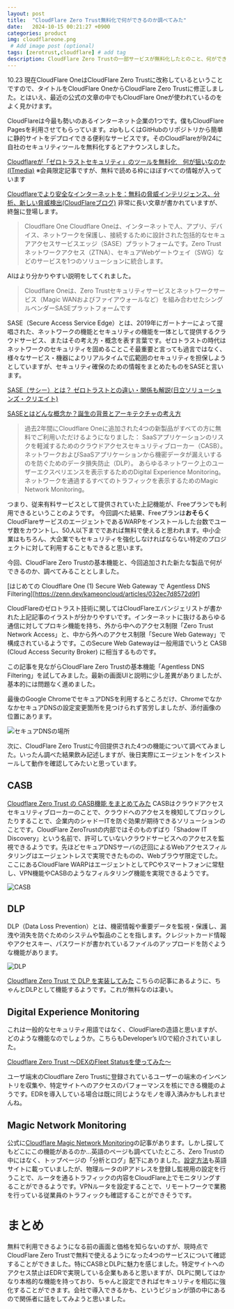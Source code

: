 ```yaml
---
layout: post
title:  "CloudFlare Zero Trust無料化で何ができるのか調べてみた"
date:   2024-10-15 00:21:27 +0900
categories: product
img: cloudflareone.png
 # Add image post (optional)
tags: [zerotrust,cloudflare] # add tag
description: CloudFlare Zero Trustの一部サービスが無料化したとのこと、何ができるのだろう
---
```


10.23 現在CloudFlare OneはCloudFlare Zero Trustに改称しているということですので、タイトルをCloudFlare OneからCloudFlare Zero Trustに修正しました。とはいえ、最近の公式の文章の中でもCloudFlare Oneが使われているのをよく見かけます。

CloudFlareは今最も勢いのあるインターネット企業の1つです。僕もCloudFlare Pagesを利用させてもらっています。zipもしくはGitHubのリポジトリから簡単に静的サイトをデプロイできる便利なサービスです。そのCloudFlareが9/24に自社のセキュリティツールを無料化するとアナウンスしました。

[Cloudflareが「ゼロトラストセキュリティ」のツールを無料化　何が狙いなのか(ITmedia)](https://atmarkit.itmedia.co.jp/ait/articles/2410/03/news062.html)
※会員限定記事ですが、無料で読める枠にほぼすべての情報が入っています


[Cloudflareでより安全なインターネットを：無料の脅威インテリジェンス、分析、新しい脅威検出(CloudFlareブログ)](https://blog.cloudflare.com/ja-jp/a-safer-internet-with-cloudflare/)
非常に長い文章が書かれていますが、終盤に登場します。

>Cloudflare One
>Cloudflare Oneは、インターネットで人、アプリ、デバイス、ネットワークを保護し、接続するために設計された包括的なセキュアアクセスサービスエッジ（SASE）プラットフォームです。Zero Trustネットワークアクセス（ZTNA）、セキュアWebゲートウェイ（SWG）などのサービスを1つのソリューションに統合します。

AIはより分かりやすい説明をしてくれました。
> Cloudflare Oneは、Zero Trustセキュリティサービスとネットワークサービス（Magic WANおよびファイアウォールなど）を組み合わせたシングルベンダーSASEプラットフォームです

SASE（Secure Access Service Edge）とは、2019年にガートナーによって提唱された、ネットワークの機能とセキュリティの機能を一体として提供するクラウドサービス、またはその考え方・概念を表す言葉です。ゼロトラストの時代はネットワークのセキュリティを固めることこそ最重要と言っても過言ではなく、様々なサービス・機器によりリアルタイムで広範囲のセキュリティを担保しようとしていますが、セキュリティ確保のための情報をまとめたものをSASEと言います。

[SASE（サシー）とは？ ゼロトラストとの違い・関係も解説(日立ソリューションズ・クリエイト)](https://www.hitachi-solutions-create.co.jp/column/security/sase.html)

[SASEとはどんな概念か？誕生の背景とアーキテクチャの考え方](https://www.ntt.com/business/lp/sase.html)


>過去2年間にCloudflare Oneに追加された4つの新製品がすべての方に無料でご利用いただけるようになりました：
>    SaaSアプリケーションのリスクを軽減するためのクラウドアクセスセキュリティブローカー（CASB）。
>    ネットワークおよびSaaSアプリケーションから機密データが漏えいするのを防ぐためのデータ損失防止（DLP）。
>    あらゆるネットワーク上のユーザーエクスペリエンスを表示するためのDigital Experience Monitoring。
>    ネットワークを通過するすべてのトラフィックを表示するためのMagic Network Monitoring。

つまり、従来有料サービスとして提供されていた上記機能が、Freeプランでも利用できるということのようです。
今回調べた結果、Freeプランは**おそらく**CloudFlareサービスのエージェントであるWARPをインストールした台数でユーザ数をカウントし、50人以下までであれば無料で使えると思われます。中小企業はもちろん、大企業でもセキュリティを強化しなければならない特定のプロジェクトに対して利用することもできると思います。

今回、CloudFlare Zero Trustの基本機能と、今回追加された新たな製品で何ができるのか、調べてみることとしました。

[はじめての Cloudflare One (1) Secure Web Gateway で Agentless DNS Filtering][https://zenn.dev/kameoncloud/articles/032ec7d8572d9f]

CloudFlareのゼロトラスト技術に関してはCloudFlareエバンジェリストが書かれた上記記事のイラストが分かりやすいです。インターネットに抜けるあらゆる通信に対してプロキシ機能を持ち、外から中へのアクセス制限「Zero Trust Network Access」と、中から外へのアクセス制限「Secure Web Gateway」で構成されているようです。このSecure Web Gatewayは一般用語でいうと CASB (Cloud Access Security Broker) に相当するものです。

この記事を見ながらCloudFlare Zero Trustの基本機能「Agentless DNS Filtering」を試してみました。最新の画面UIと説明に少し差異がありましたが、基本的には問題なく進めました。

最後のGoogle ChromeでセキュアDNSを利用するところだけ、ChromeでなかなかセキュアDNSの設定変更箇所を見つけられず苦労しましたが、添付画像の位置にあります。

<img src="{{site.baseurl}}/assets/img/CustomeDNSonChrome.jpg" alt="セキュアDNSの場所">

次に、CloudFlare Zero Trustに今回提供された4つの機能について調べてみました。いったん調べた結果飲み記述しますが、後日実際にエージェントをインストールして動作を確認してみたいと思っています。

## CASB
[Cloudflare Zero Trust の CASB機能 をまとめてみた](https://dev.classmethod.jp/articles/cloudflare-zerotrust-casb-summary/)
CASBはクラウドアクセスセキュリティブローカーのことで、クラウドへのアクセスを検知してブロックしたりすることで、企業内のシャドーITを防ぐ効果が期待できるソリューションのことです。CloudFlare ZeroTrustの内部ではそのものずばり「Shadow IT Discovery」という名前で、許可していないクラウドサービスへのアクセスを監視できるようです。先ほどセキュアDNSサーバの迂回によるWebアクセスフィルタリングはエージェントレスで実現できたものの、Webブラウザ限定でした。ここにあるCloudFlare WARPはエージェントとしてPCやスマートフォンに常駐し、VPN機能やCASBのようなフィルタリング機能を実現できるようです。

<img src="{{site.baseurl}}/assets/img/CloudFlareZeroTrustShadowIT.jpg" alt="CASB">

## DLP
DLP（Data Loss Prevention）とは、機密情報や重要データを監視・保護し、漏洩や消失を防ぐためのシステムや製品のことを指します。クレジットカード情報やアクセスキー、パスワードが書かれているファイルのアップロードを防ぐような機能があります。

<img src="{{site.baseurl}}/assets/img/CloudFlareZeroTrust_DLP.jpg" alt="DLP">

[Cloudflare Zero Trust で DLP を実装してみた](https://dev.classmethod.jp/articles/cloudflare-dlp-implementation/)
こちらの記事にあるように、ちゃんとDLPとして機能するようです。これが無料なのは凄い。

## Digital Experience Monitoring
これは一般的なセキュリティ用語ではなく、CloudFlareの造語と思いますが、どのような機能なのでしょうか。こちらもDeveloper’s I/Oで紹介されていました。

[Cloudflare Zero Trust 〜DEXのFleet Statusを使ってみた〜](https://dev.classmethod.jp/articles/dex_fleetstatus_nanami/)

ユーザ端末のCloudflare Zero Trustに登録されているユーザーの端末のインベントリを収集や、特定サイトへのアクセスのパフォーマンスを核にできる機能のようです。EDRを導入している場合は既に同じようなモノを導入済みかもしれませんね。

## Magic Network Monitoring
公式に[Cloudflare Magic Network Monitoring](https://www.cloudflare.com/ja-jp/network-services/products/magic-network-monitoring/)の記事があります。しかし探してもどこにこの機能があるのか…英語のページも調べていたところ、Zero Trustの中にはなく、トップページの「分析とログ」配下にありました。[設定方法](https://developers.cloudflare.com/magic-network-monitoring/get-started/)も英語サイトに載っていましたが、物理ルータのIPアドレスを登録し監視用の設定を行うことで、ルータを通るトラフィックの内容をCloudFlare上でモニタリングすることができるようです。VPNルータを設定することで、リモートワークで業務を行っている従業員のトラフィックも確認することができそうです。

# まとめ
無料で利用できるようになる前の画面と価格を知らないのすが、現時点でCloudFlare Zero Trustで無料で使えるようになった4つのサービスについて確認することができました。特にCASBとDLPに魅力を感じました。特定サイトへのアクセス禁止はEDRで実現している企業もあると思いますが、DLPに関してはかなり本格的な機能を持っており、ちゃんと設定できればセキュリティを相応に強化することができます。会社で導入できるかも、というビジョンが頭の中にあるので関係者に話をしてみようと思いました。
